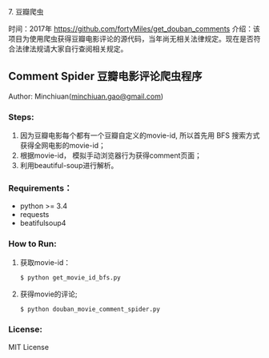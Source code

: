 7. 豆瓣爬虫

时间：2017年
https://github.com/fortyMiles/get_douban_comments
介绍：该项目为使用爬虫获得豆瓣电影评论的源代码，当年尚无相关法律规定。现在是否符合法律法规请大家自行查阅相关规定。



## Comment Spider 豆瓣电影评论爬虫程序

Author: Minchiuan(minchiuan.gao@gmail.com)

### Steps:

1. 因为豆瓣电影每个都有一个豆瓣自定义的movie-id, 所以首先用 BFS 搜索方式获得全网电影的movie-id；
2. 根据movie-id， 模拟手动浏览器行为获得comment页面；
3. 利用beautiful-soup进行解析。

### Requirements：

+ python >= 3.4
+ requests
+ beatifulsoup4


### How to Run:

1. 获取movie-id：

    ```bash
    $ python get_movie_id_bfs.py
    ```

2. 获得movie的评论;

    ```bash
    $ python douban_movie_comment_spider.py
    ```

### License:

MIT License
